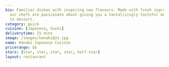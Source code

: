 ```yaml
---
bio: Familiar dishes with inspiring new flavours. Made with fresh ingredients everyday,
  our chefs are passionate about giving you a tantalizingly tasteful meal, from appetizer
  to dessert.
category: quick
cuisine: [Japanese, Sushi]
deliverytime: 25 mins
image: /images/hanabi@2x.jpg
name: Hanabi Japanese Cuisine
pricerange: $$
stars: [star, star, star, star, half-star]
layout: restaurant
---
```

